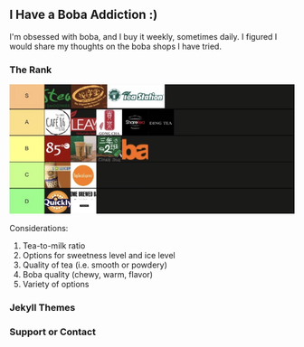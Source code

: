## I Have a Boba Addiction :)

I'm obsessed with boba, and I buy it weekly, sometimes daily. I figured I would share my thoughts on the boba shops I have tried.


### The Rank

![Here it is.](https://raw.githubusercontent.com/isabelaesteban/BobaRatings/main/IMG_0517.jpg)

Considerations: 
1. Tea-to-milk ratio
2. Options for sweetness level and ice level
3. Quality of tea (i.e. smooth or powdery)
4. Boba quality (chewy, warm, flavor)
5. Variety of options

### Jekyll Themes



### Support or Contact


